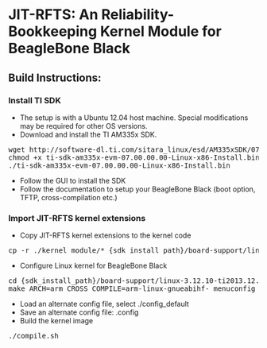 # JIT-RFTS: An Reliability-Bookkeeping Kernel Module for BeagleBone Black

## Build Instructions:

### Install TI SDK

* The setup is with a Ubuntu 12.04 host machine. Special modifications may be required for other OS versions.
* Download and install the TI AM335x SDK. 
<pre>
wget http://software-dl.ti.com/sitara_linux/esd/AM335xSDK/07_00_00_00/exports/ti-sdk-am335x-evm-07.00.00.00-Linux-x86-Install.bin
chmod +x ti-sdk-am335x-evm-07.00.00.00-Linux-x86-Install.bin
./ti-sdk-am335x-evm-07.00.00.00-Linux-x86-Install.bin
</pre>
* Follow the GUI to install the SDK
* Follow the documentation to setup your BeagleBone Black (boot option, TFTP, cross-compilation etc.)

### Import JIT-RFTS kernel extensions

* Copy JIT-RFTS kernel extensions to the kernel code
<pre>
cp -r ./kernel_module/* {sdk_install_path}/board-support/linux-3.12.10-ti2013.12.01/
</pre>
* Configure Linux kernel for BeagleBone Black
<pre>
cd {sdk_install_path}/board-support/linux-3.12.10-ti2013.12.01/
make ARCH=arm CROSS_COMPILE=arm-linux-gnueabihf- menuconfig
</pre>
* Load an alternate config file, select ./config_default
* Save an alternate config file: .config
* Build the kernel image
<pre>
./compile.sh
</pre>
